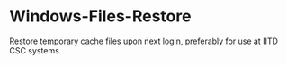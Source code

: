 # Windows-Files-Restore
Restore temporary cache files upon next login, preferably for use at IITD CSC systems
